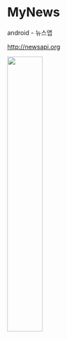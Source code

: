 # MyNews
android - 뉴스앱

http://newsapi.org

<img src="https://user-images.githubusercontent.com/37360089/75093855-fcb8a180-55c8-11ea-8bfe-e877235a393f.png" width = "40%"></img>
